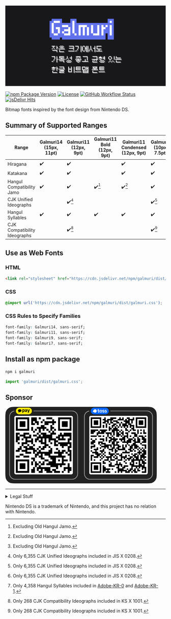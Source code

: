 ![Galmuri](files/cover.png)

[![npm Package Version](https://img.shields.io/npm/v/galmuri)](https://www.npmjs.com/package/galmuri) [![License](https://img.shields.io/github/license/quiple/galmuri)](https://github.com/quiple/galmuri/blob/main/OFL.md) [![GitHub Workflow Status](https://github.com/quiple/galmuri/workflows/release/badge.svg)](https://github.com/quiple/galmuri/actions/workflows/release.yml) [![jsDelivr Hits](https://data.jsdelivr.com/v1/package/npm/galmuri/badge)](https://www.jsdelivr.com/package/npm/galmuri)

Bitmap fonts inspired by the font design from Nintendo DS.

## Summary of Supported Ranges

| Range                         | Galmuri14 (15px, 11pt) | Galmuri11 (12px, 9pt)    | Galmuri11 Bold (12px, 9pt) | Galmuri11 Condensed (12px, 9pt) | Galmuri9 (10px, 7.5pt)   | Galmuri7 (8px, 6pt)        |
|-------------------------------|------------------------|--------------------------|----------------------------|---------------------------------|--------------------------|----------------------------|
| Hiragana                      | :heavy_check_mark:     | :heavy_check_mark:       |                            | :heavy_check_mark:              | :heavy_check_mark:       | :heavy_check_mark:         |
| Katakana                      | :heavy_check_mark:     | :heavy_check_mark:       |                            | :heavy_check_mark:              | :heavy_check_mark:       | :heavy_check_mark:         |
| Hangul Compatibility Jamo     | :heavy_check_mark:     | :heavy_check_mark:       | :heavy_check_mark:[^old]   | :heavy_check_mark:[^old]        | :heavy_check_mark:       | :heavy_check_mark:[^old]   |
| CJK Unified Ideographs        |                        | :heavy_check_mark:[^jis] |                            |                                 | :heavy_check_mark:[^jis] | :heavy_check_mark:[^jis]   |
| Hangul Syllables              | :heavy_check_mark:     | :heavy_check_mark:       | :heavy_check_mark:         | :heavy_check_mark:              | :heavy_check_mark:       | :heavy_check_mark:[^han-1] |
| CJK Compatibility Ideographs  |                        | :heavy_check_mark:[^ks]  |                            |                                 | :heavy_check_mark:[^ks]  |                            |

[^old]: Excluding Old Hangul Jamo.
[^han]: Only 2,780 Hangul Syllables included in [Adobe-KR-0](https://github.com/adobe-type-tools/Adobe-KR#supplement-0adobe-kr-0).
[^han-1]: Only 4,358 Hangul Syllables included in [Adobe-KR-0](https://github.com/adobe-type-tools/Adobe-KR#supplement-0adobe-kr-0) and [Adobe-KR-1](https://github.com/adobe-type-tools/Adobe-KR#supplement-1adobe-kr-1).
[^jis]: Only 6,355 CJK Unified Ideographs included in JIS X 0208.
[^ks]: Only 268 CJK Compatibility Ideographs included in KS X 1001.

## Use as Web Fonts

### HTML

```html
<link rel="stylesheet" href="https://cdn.jsdelivr.net/npm/galmuri/dist/galmuri.css">
```

### CSS

```css
@import url('https://cdn.jsdelivr.net/npm/galmuri/dist/galmuri.css');
```

### CSS Rules to Specify Families

```css
font-family: Galmuri14, sans-serif;
font-family: Galmuri11, sans-serif;
font-family: Galmuri9, sans-serif;
font-family: Galmuri7, sans-serif;
```

## Install as npm package

```bash
npm i galmuri
```

```javascript
import 'galmuri/dist/galmuri.css';
```

## Sponsor

<img src="https://raw.githubusercontent.com/quiple/galmuri/main/files/donate.png" alt="Donate" style="height:240px">

----

<details>
<summary>Legal Stuff</summary>

All glyphs except for Latin-1, some symbols and 2,355 Hangul syllables in Galmuri14, Galmuri11 and Galmuri9; and all glyphs except for Latin-1 and some symbols in Galmuri7; and all glyphs in Galmuri11 Bold and Galmuri11 Condensed are my pure creations. But it does not mean that Nintendo owns the rights to glyphs that I did not create and I'm violating Nintendo's rights.

At least in the US and South Korea, the font file and code are copyrighted, but the font design cannot be copyrighted. And likewise in both countries, bitmap fonts in general cannot be copyrighted. See also: [#](https://int10h.org/oldschool-pc-fonts/readme/#legal_stuff), [#](http://www.faqs.org/faqs/fonts-faq/part2/) Also, Galmuri's outline (scalable) font file is purely my creation for the first time, so I own the copyright, and I do not claim any rights to the "font design".

Galmuri14와 Galmuri11, Galmuri9의 경우 라틴-1, 일부 기호와 한글 음절 2,355자를 제외한 모든 글리프, Galmuri7의 경우 라틴-1과 일부 기호를 제외한 모든 글리프, Galmuri11 Bold와 Galmuri11 Condensed의 경우 모든 글리프가 Nintendo와 관련이 없는 저의 순수한 창작물입니다. 그러나 이는 제가 창작하지 않은 글리프의 권리가 Nintendo에게 있으며 제가 Nintendo의 권리를 침해하고 있다는 의미가 아닙니다.

적어도 미국과 대한민국에서는 폰트 파일 및 코드는 저작권을 갖지만 서체 디자인은 저작권을 갖지 못합니다. 그리고 마찬가지로 두 국가 모두에서 일반적으로 비트맵 폰트는 저작권을 갖지 못합니다. 윤곽선(스케일러블) 폰트가 아닌 비트맵 또는 그레이스케일 폰트 파일의 경우, 실질적으로 이미지 파일과 동일하므로 프로그램 저작물로서 보호되지 않습니다. 참조: [#](https://int10h.org/oldschool-pc-fonts/readme/#legal_stuff), [#](http://kasanlaw.com/bbs/board.php?bo_table=sub04_2&wr_id=226) 또한 Galmuri의 윤곽선(스케일러블) 폰트 파일은 순전히 제가 처음 만든 것이기에 제게 저작권이 있고, 저는 ‘서체 디자인’에 대한 권리를 주장하지 않습니다.
</details>

Nintendo DS is a trademark of Nintendo, and this project has no relation with Nintendo.
